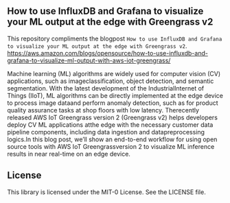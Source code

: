 ## How to use InfluxDB and Grafana to visualize your ML output at the edge with Greengrass v2

This repository compliments the blogpost `How to use InfluxDB and Grafana to visualize your ML output at the edge with Greengrass v2`.   
https://aws.amazon.com/blogs/opensource/how-to-use-influxdb-and-grafana-to-visualize-ml-output-with-aws-iot-greengrass/

Machine learning (ML) algorithms are widely used for computer vision (CV) applications, such as imageclassification, object detection, and semantic segmentation. With the latest development of the IndustrialInternet of Things (IIoT), ML algorithms can be directly implemented at the edge device to process image dataand perform anomaly detection, such as for product quality assurance tasks at shop floors with low latency. Therecently released AWS IoT Greengrass version 2 (Greengrass v2) helps developers deploy CV ML applications atthe edge with the necessary customer data pipeline components, including data ingestion and datapreprocessing logics.In this blog post, we’ll show an end-to-end workflow for using open source tools with AWS IoT Greengrassversion 2 to visualize ML inference results in near real-time on an edge device.

## License

This library is licensed under the MIT-0 License. See the LICENSE file.

